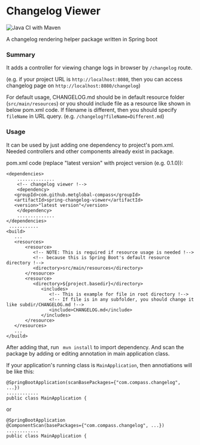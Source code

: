 # Changelog Viewer
![Java CI with Maven](https://github.com/metglobal-compass/spring-changelog-viewer/workflows/Java%20CI%20with%20Maven/badge.svg?branch=develop)

A changelog rendering helper package written in Spring boot

### Summary

It adds a controller for viewing change logs in browser by `/changelog` route.

(e.g. if your project URL is `http://localhost:8080`, then you can access changelog page on `http://localhost:8080/changelog`)

For default usage, CHANGELOG.md should be in default resource folder (`src/main/resources`)
or you should include file as a resource like shown in below pom.xml code. If
filename is different, then you should specify `fileName` in URL query. (e.g. `/changelog?fileName=Different.md`)

### Usage

It can be used by just adding one dependency to project's pom.xml.
 Needed controllers and other components already exist in package.
 
pom.xml code (replace "latest version" with project version (e.g. 0.1.0)):
 
 ```
 <dependencies>
     ..............
     <!-- changelog viewer !-->
     <dependency>
 	<groupId>com.github.metglobal-compass</groupId>
 	<artifactId>spring-changelog-viewer</artifactId>
 	<version>"latest version"</version>
     </dependency>
     ..............
 </dependencies>
  ...........
 <build>
    ...
    <resources>
        <resource>
           <!-- NOTE: This is required if resource usage is needed !-->
           <!-- because this is Spring Boot's default resource directory !-->
           <directory>src/main/resources</directory>
        </resource>
        <resource>
           <directory>${project.basedir}</directory>
              <includes>
                 <!-- This is example for file in root directory !-->
                 <!-- If file is in any subfolder, you should change it like subdir/CHANGELOG.md !-->
                 <include>CHANGELOG.md</include>
              </includes>
        </resource>
    </resources>
    ...
 </build>
 ```

After adding that, run `` mvn install`` to import dependency. And scan the package by 
adding or editing annotation in main application class.

If your application's running class is `MainApplication`, then annotiations will be like this:

```
@SpringBootApplication(scanBasePackages={"com.compass.changelog", ...})
............
public class MainApplication {
```

or

```
@SpringBootApplication
@ComponentScan(basePackages={"com.compass.changelog", ...})
............
public class MainApplication {
```